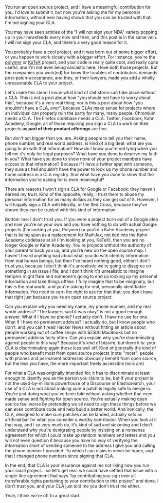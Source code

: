 You run an open source project, and I have a meaningful contribution for you. I'd love to submit it, but now you're asking me for my personal information, without ever having shown that you can be trusted with that: I'm not signing your CLA.

You may have seen articles of the "I will not sign your NDA" variety popping up in your newsfeeds every now and then, and this post is in the same vein. I will not sign your CLA, and there's a very good reason for it.

You probably have a cool project, and it was born out of some bigger effort, or you happen to work closely with a bigger effort. For instance, you're the  [polymer](polymer-project.org) or [KaTeX](ttps://github.com/Khan/KaTeX) project, and your code is really quite cool, and really quite useful, and I'm not even being sarcastic here, I love both those projects. But the companies you work(ed) for know the troubles of contributors demands post-patch-acceptance, and they, or their lawyers, made you add a wholly unreasonable CLA to your project.

Let's make this clear: I know what kind of shit storm can take place without a CLA. This is not a post about how "you should not have to worry about this", because it's a very real thing; nor is this a post about how "you shouldn't have a CLA, ever", because CLAs make sense for projects where an individual can properly ruin the party for many, many people. Chromium needs a CLA. The Firefox codebase needs a CLA. Twitter, Facebook, Kahn Academy, Google, all of those requiring you sign a CLA to work on their projects **as part of their product offerings** are fine.

But don't act bigger than you are. Asking people to tell you their name, phone number, and real world address, is kind of a big deal: what are you going to do with that information? How do I know you're not lying when you tell me it's only for legal purposes? What have you done to deserve my faith in you? What have you done to show none of your project members have access to that information? Because if I have a twitter spat with someone, they sure as hell shouldn't have the power to look up my phone number and home address in a CLA registry. And what have you done to show that the information you're asking for is even meaningful?

There are reasons I won't sign a CLA for Google or Facebook: they haven't earned my trust. Kind of the opposite, really, I trust them to abuse my personal information for as many dollars as they can get out of it. However, I will happily sign a CLA with Mozilla, or the Red Cross, because they've shown they can be trusted with this kind of information.

Bottom line: I don't trust you. If you were a project born out of a Google idea and now you're on your own and you have nothing to do with actual Google projects (I'm looking at you, Polymer) or you're a Kahn Academy project that is being spun as a replacement for MathJax, not tied into the Kahn Academy codebase at all (I'm looking at you, KaTeX), then you are no longer Google or Kahn Academy. You're projects without the authority of your parent to back you up, and you're new on the open source map. I haven't heard anything bad about what you do with identity information from real human beings, but then I've heard nothing good, either: I don't trust you, because I don't think it's unrealistic we're going to disagree on something in an issue I file, and I don't think it's unrealistic to imagine tempers might flare and someone's going to end up looking up my personal information and take things offline. I fully imagine that to be imaginary, but this is the real world, and you're asking for real, personally identifiable information. You need to earn the right to ask for that that; you don't have that right just because you're an open source project.

Can you explain why you need my name, my phone number, and my real world address? "The lawyers said it was okay" is not a good enough answer. What if I have no phone? I actually don't, I have no use for one. What if I have no permanent address? I actually do, but I know people who don't, and you can't read Hacker News without hitting an article about people working out of coffee shops with $2500 MacBooks but no permanent address fairly often. Can you explain why you're discriminating against people in this way? Because it's kind of bizarre, but there it is: your CLA is discriminating again those less well off. Kind of generally the kind of people who benefit most from open source projects (note: "most"; people with phones and permanent addresses obviously benefit from open source, but the less you have, the more important freely accessible tools are)

For what a CLA was originally intended for, it has to discriminate at least enough to identify you as the person you claim to be, but if your project is not the used-by-millions powerhouse of a Discourse or Elasticsearch, your use of a CLA is not about making sure a patch is legally safe to merge in. You're just doing what you've been told without asking whether that even made sense and fighting for open source. You're actually making open source feel worse by pretending we all need to sign these things before we can even contribute code and help build a better world. And ironically, the CLA, designed to make sure patches can be landed, actually sets an artificial bar for what you consider a worthy contributor. When you look at it that way, and I so very much do, it's kind of sad and sickening and I don't understand why you're denigrating people by insisting on a nonsense agreement for which I could make up random numbers and letters and you will not even question it because you have no way of verifying the information short of sending someone to the address I give you and calling the phone number I provided. To which I can claim to never be home, and that I changed phone numbers since signing that CLA.

In the end, that CLA is *your* insurance against *me* not liking how you run your small project... so let's get real: we could have settled that issue with a single-line agreement that says "by contributing you sign over all transferable rights pertaining to your contribution to this project" and done. I don't trust you, and your CLA just told me you don't trust me either.

Yeah, I think we're off to a great start.
